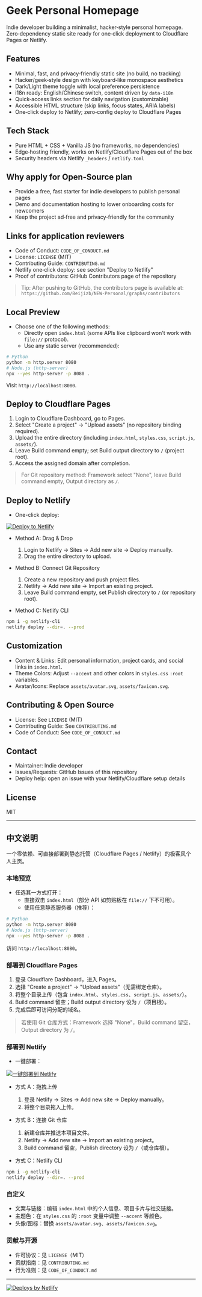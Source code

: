 # Geek Personal Homepage

Indie developer building a minimalist, hacker‑style personal homepage. Zero‑dependency static site ready for one‑click deployment to Cloudflare Pages or Netlify.

## Features

- Minimal, fast, and privacy‑friendly static site (no build, no tracking)
- Hacker/geek‑style design with keyboard‑like monospace aesthetics
- Dark/Light theme toggle with local preference persistence
- i18n ready: English/Chinese switch, content driven by `data-i18n`
- Quick‑access links section for daily navigation (customizable)
- Accessible HTML structure (skip links, focus states, ARIA labels)
- One‑click deploy to Netlify; zero‑config deploy to Cloudflare Pages

## Tech Stack

- Pure HTML + CSS + Vanilla JS (no frameworks, no dependencies)
- Edge‑hosting friendly, works on Netlify/Cloudflare Pages out of the box
- Security headers via Netlify `_headers` / `netlify.toml`

## Why apply for Open‑Source plan

- Provide a free, fast starter for indie developers to publish personal pages
- Demo and documentation hosting to lower onboarding costs for newcomers
- Keep the project ad‑free and privacy‑friendly for the community

## Links for application reviewers

- Code of Conduct: `CODE_OF_CONDUCT.md`
- License: `LICENSE` (MIT)
- Contributing Guide: `CONTRIBUTING.md`
- Netlify one‑click deploy: see section "Deploy to Netlify"
- Proof of contributors: GitHub Contributors page of the repository

> Tip: After pushing to GitHub, the contributors page is available at: `https://github.com/Beijizb/NEW-Personal/graphs/contributors`

## Local Preview

- Choose one of the following methods:
  - Directly open `index.html` (some APIs like clipboard won't work with `file://` protocol).
  - Use any static server (recommended):

```bash
# Python
python -m http.server 8080
# Node.js (http-server)
npx --yes http-server -p 8080 .
```

Visit `http://localhost:8080`.

## Deploy to Cloudflare Pages

1. Login to Cloudflare Dashboard, go to Pages.
2. Select "Create a project" → "Upload assets" (no repository binding required).
3. Upload the entire directory (including `index.html`, `styles.css`, `script.js`, `assets/`).
4. Leave Build command empty; set Build output directory to `/` (project root).
5. Access the assigned domain after completion.

> For Git repository method: Framework select "None", leave Build command empty, Output directory as `/`.

## Deploy to Netlify

- One-click deploy:

[![Deploy to Netlify](https://www.netlify.com/img/deploy/button.svg)](https://app.netlify.com/start/deploy?repository=https://github.com/Beijizb/NEW-Personal)

- Method A: Drag & Drop
  1. Login to Netlify → Sites → Add new site → Deploy manually.
  2. Drag the entire directory to upload.

- Method B: Connect Git Repository
  1. Create a new repository and push project files.
  2. Netlify → Add new site → Import an existing project.
  3. Leave Build command empty, set Publish directory to `/` (or repository root).

- Method C: Netlify CLI

```bash
npm i -g netlify-cli
netlify deploy --dir=. --prod
```

## Customization

- Content & Links: Edit personal information, project cards, and social links in `index.html`.
- Theme Colors: Adjust `--accent` and other colors in `styles.css` `:root` variables.
- Avatar/Icons: Replace `assets/avatar.svg`, `assets/favicon.svg`.

## Contributing & Open Source

- License: See `LICENSE` (MIT)
- Contributing Guide: See `CONTRIBUTING.md`
- Code of Conduct: See `CODE_OF_CONDUCT.md`

## Contact

- Maintainer: Indie developer
- Issues/Requests: GitHub Issues of this repository
- Deploy help: open an issue with your Netlify/Cloudflare setup details

## License

MIT

---

## 中文说明

一个零依赖、可直接部署到静态托管（Cloudflare Pages / Netlify）的极客风个人主页。

### 本地预览

- 任选其一方式打开：
  - 直接双击 `index.html`（部分 API 如剪贴板在 `file://` 下不可用）。
  - 使用任意静态服务器（推荐）：

```bash
# Python
python -m http.server 8080
# Node.js (http-server)
npx --yes http-server -p 8080 .
```

访问 `http://localhost:8080`。

### 部署到 Cloudflare Pages

1. 登录 Cloudflare Dashboard，进入 Pages。
2. 选择 "Create a project" → "Upload assets"（无需绑定仓库）。
3. 将整个目录上传（包含 `index.html`、`styles.css`、`script.js`、`assets/`）。
4. Build command 留空；Build output directory 设为 `/`（项目根）。
5. 完成后即可访问分配的域名。

> 若使用 Git 仓库方式：Framework 选择 "None"，Build command 留空，Output directory 为 `/`。

### 部署到 Netlify

- 一键部署：

[![一键部署到 Netlify](https://www.netlify.com/img/deploy/button.svg)](https://app.netlify.com/start/deploy?repository=https://github.com/Beijizb/NEW-Personal)

- 方式 A：拖拽上传
  1. 登录 Netlify → Sites → Add new site → Deploy manually。
  2. 将整个目录拖入上传。

- 方式 B：连接 Git 仓库
  1. 新建仓库并推送本项目文件。
  2. Netlify → Add new site → Import an existing project。
  3. Build command 留空，Publish directory 设为 `/`（或仓库根）。

- 方式 C：Netlify CLI

```bash
npm i -g netlify-cli
netlify deploy --dir=. --prod
```

### 自定义

- 文案与链接：编辑 `index.html` 中的个人信息、项目卡片与社交链接。
- 主题色：在 `styles.css` 的 `:root` 变量中调整 `--accent` 等颜色。
- 头像/图标：替换 `assets/avatar.svg`、`assets/favicon.svg`。

### 贡献与开源

- 许可协议：见 `LICENSE`（MIT）
- 贡献指南：见 `CONTRIBUTING.md`
- 行为准则：见 `CODE_OF_CONDUCT.md`

---

[![Deploys by Netlify](https://www.netlify.com/assets/badges/netlify-badge-color-accent.svg)](https://www.netlify.com)
